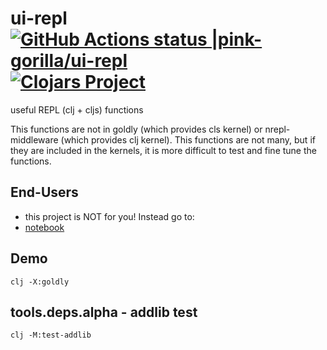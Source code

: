 # ui-repl [![GitHub Actions status |pink-gorilla/ui-repl](https://github.com/pink-gorilla/ui-repl/workflows/CI/badge.svg)](https://github.com/pink-gorilla/ui-repl/actions?workflow=CI)[![Clojars Project](https://img.shields.io/clojars/v/org.pinkgorilla/ui-repl.svg)](https://clojars.org/org.pinkgorilla/ui-repl)

useful REPL (clj + cljs) functions

This functions are not in goldly (which provides cls kernel) or nrepl-middleware (which provides clj kernel).
This functions are not many, but if they are included in the kernels, it is more difficult to
test and fine tune the functions.

## End-Users
- this project is NOT for you! Instead go to:
- [notebook](https://github.com/pink-gorilla/notebook)

## Demo

```
clj -X:goldly
```

## tools.deps.alpha - addlib test

`clj -M:test-addlib`




